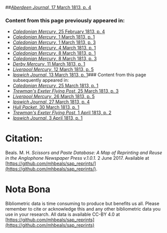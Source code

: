 ##[*Aberdeen Journal*, 17 March 1813, p. 4](https://mhbeals.github.io/sap_html/Aberdeen-Journal/Aberdeen-Journal-17-March-1813-p-4)

### Content from this page previously appeared in:
+ [*Caledonian Mercury*, 25 February 1813, p. 4](https://mhbeals.github.io/sap_html/Caledonian-Mercury/Caledonian-Mercury-25-February-1813-p-4)
+ [*Caledonian Mercury*, 1 March 1813, p. 1](https://mhbeals.github.io/sap_html/Caledonian-Mercury/Caledonian-Mercury-1-March-1813-p-1)
+ [*Caledonian Mercury*, 1 March 1813, p. 3](https://mhbeals.github.io/sap_html/Caledonian-Mercury/Caledonian-Mercury-1-March-1813-p-3)
+ [*Caledonian Mercury*, 4 March 1813, p. 1](https://mhbeals.github.io/sap_html/Caledonian-Mercury/Caledonian-Mercury-4-March-1813-p-1)
+ [*Caledonian Mercury*, 8 March 1813, p. 1](https://mhbeals.github.io/sap_html/Caledonian-Mercury/Caledonian-Mercury-8-March-1813-p-1)
+ [*Caledonian Mercury*, 8 March 1813, p. 3](https://mhbeals.github.io/sap_html/Caledonian-Mercury/Caledonian-Mercury-8-March-1813-p-3)
+ [*Derby Mercury*, 11 March 1813, p. 1](https://mhbeals.github.io/sap_html/Derby-Mercury/Derby-Mercury-11-March-1813-p-1)
+ [*Liverpool Mercury*, 12 March 1813, p. 5](https://mhbeals.github.io/sap_html/Liverpool-Mercury/Liverpool-Mercury-12-March-1813-p-5)
+ [*Ipswich Journal*, 13 March 1813, p. 1](https://mhbeals.github.io/sap_html/Ipswich-Journal/Ipswich-Journal-13-March-1813-p-1)### Content from this page subsequently appeared in:
+ [*Caledonian Mercury*, 25 March 1813, p. 1](https://mhbeals.github.io/sap_html/Caledonian-Mercury/Caledonian-Mercury-25-March-1813-p-1)
+ [*Trewman's Exeter Flying Post*, 25 March 1813, p. 3](https://mhbeals.github.io/sap_html/Trewman's-Exeter-Flying-Post/Trewman's-Exeter-Flying-Post-25-March-1813-p-3)
+ [*Liverpool Mercury*, 26 March 1813, p. 5](https://mhbeals.github.io/sap_html/Liverpool-Mercury/Liverpool-Mercury-26-March-1813-p-5)
+ [*Ipswich Journal*, 27 March 1813, p. 4](https://mhbeals.github.io/sap_html/Ipswich-Journal/Ipswich-Journal-27-March-1813-p-4)
+ [*Hull Packet*, 30 March 1813, p. 1](https://mhbeals.github.io/sap_html/Hull-Packet/Hull-Packet-30-March-1813-p-1)
+ [*Trewman's Exeter Flying Post*, 1 April 1813, p. 2](https://mhbeals.github.io/sap_html/Trewman's-Exeter-Flying-Post/Trewman's-Exeter-Flying-Post-1-April-1813-p-2)
+ [*Ipswich Journal*, 3 April 1813, p. 1](https://mhbeals.github.io/sap_html/Ipswich-Journal/Ipswich-Journal-3-April-1813-p-1)
                    
# Citation: 

Beals. M. H. *Scissors and Paste Database: A Map of Reprinting and Reuse in the Anglophone Newspaper Press v.1.0.1.* 2 June 2017. Available at [https://github.com/mhbeals/sap_reprints/](https://github.com/mhbeals/sap_reprints/). 
                    
# Nota Bona

Bibliometric data is time consuming to produce but benefits us all. Please remember to cite or acknowledge this and any other bibliometric data you use in your research. All data is available CC-BY 4.0 at [https://github.com/mhbeals/sap_reprints](https://github.com/mhbeals/sap_reprints)